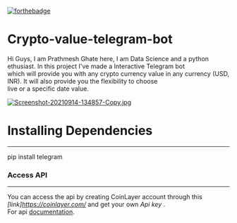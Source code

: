 
[![forthebadge](https://forthebadge.com/images/badges/made-with-python.svg)](https://forthebadge.com)<br>

# Crypto-value-telegram-bot<br>
Hi Guys, I am Prathmesh Ghate here, I am Data Science and a python ethusiast. In this project I've made a Interactive Telegram bot <br>
which will provide you with any crypto currency value in any currency (USD, INR). It will also provide you the flexibility to choose<br>
live or a specific date value.<br>

[![Screenshot-20210914-134857-Copy.jpg](https://i.postimg.cc/SK7gw23c/Screenshot-20210914-134857-Copy.jpg)](https://postimg.cc/rdsG4m8p)<br>

# Installing Dependencies<br>
********
pip install telegram<br>

### Access API
***********
You can access the api by creating CoinLayer account through this *[link]https://coinlayer.com/* and get your own *Api key* . <br>
For api [documentation](https://coinlayer.com/documentation).

